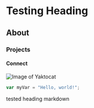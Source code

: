 # Testing Heading
## About
### Projects
#### Connect
![Image of Yaktocat](https://octodex.github.com/images/yaktocat.png)
``` javascript
var myVar = "Hello, world!";
```
tested heading markdown
